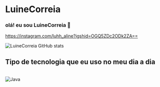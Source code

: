 # LuineCorreia 

### olá! eu sou LuineCorreia 👋

https://instagram.com/luhh_aline?igshid=OGQ5ZDc2ODk2ZA==

![LuineCorreia GitHub stats](https://github-readme-stats.vercel.app/api?username=LuineCorreia&show_icons=true&theme=radical)

## Tipo de tecnologia que eu uso no meu dia a dia

  
<div style ="display: inline_block">
<br/>
<img aling="center" alt="Java"
src="https://img.shields.io/badge/JavaScript-00599C?style=for-the-badge&logo=Javascript &logoColor=white"/>
</div>